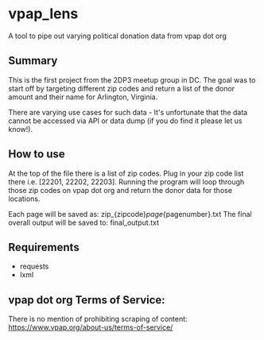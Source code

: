 # vpap_lens
A tool to pipe out varying political donation data from vpap dot org

## Summary
This is the first project from the 2DP3 meetup group in DC.
The goal was to start off by targeting different zip codes and return a list of the donor amount and their name for Arlington, Virginia.

There are varying use cases for such data - It's unfortunate that the data cannot be accessed via API or data dump (if you do find it please let us know!).

## How to use
At the top of the file there is a list of zip codes. Plug in your zip code list there i.e. [22201, 22202, 22203]. Running the program will loop through those zip codes on vpap dot org and return the donor data for those locations.

Each page will be saved as: zip_{zipcode}_page_{pagenumber}.txt
The final overall output will be saved to: final_output.txt

## Requirements
- requests
- lxml

## vpap dot org Terms of Service:
There is no mention of prohibiting scraping of content:
https://www.vpap.org/about-us/terms-of-service/
